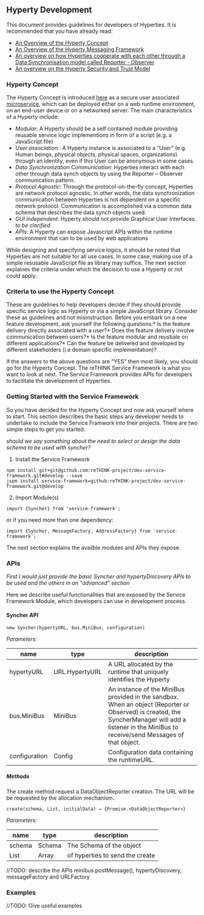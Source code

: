 Hyperty Development
-------------------

This document provides guidelines for developers of Hyperties. It is recommended that you have already read:

-	[An Overview of the Hyperty Concept](hyperty.md)
-	[An Overview of the Hyperty Messaging Framework](hyperty-messaging-framework.md)
-	[An overview on how Hyperties cooperate with each other through a Data Synchronisation model called Reporter - Observer](p2p-data-sync.md)
-	[An overview on the Hyperty Security and Trust Model](hyperty-trust.md)

### Hyperty Concept

The Hyperty Concept is introduced [here](hyperty.md) as a secure user associated [microservice](http://martinfowler.com/articles/microservices.html), which can be deployed either on a web runtime environment, on an end-user device or on a networked server. The main characteristics of a Hyperty include:

-	*Modular*: A Hyperty should be a self contained module providing reusable service logic implementions in form of a script (e.g. a JavaScript file)
-	*User association* : A Hyperty instance is associated to a “User” (e.g. Human beings, physical objects, physical spaces, organizations) through an Identity, even if this User can be anonymous in some cases.
-	*Data Synchronization Communication*: Hyperties interact with each other through data synch objects by using the Reporter – Observer communication pattern.
-	*Protocol Agnostic*: Through the protocol-on-the-fly concept, Hyperties are network protocol agnostic. In other words, the data synchronization communication between Hyperties is not dependent on a specific network protocol. Communication is accomplished via a common data schema that describes the data synch objects used.
-	*GUI independent*: Hyperty should not provide Graphical User Interfaces. *to be clarified*
-	*APIs*: A Hyperty can expose Javascript APIs within the runtime environment that can to be used by web applications

While designing and specifying service logics, it should be noted that Hyperties are not suitable for all use cases. In some case, making use of a simple resusable JavaScript file as library may suffice. The next section explaines the criteria under which the decision to use a Hyperty or not could apply.

### Criteria to use the Hyperty Concept

These are guidelines to help developers decide if they should provide specific service logic as Hyperty or via a simple JavaScript library. Consider these as guidelines and not misinstruction. Before you embark on a new feature development, ask yourself the following questions:* Is the feature delivery directly associated with a user?* Does the feature delivery involve communication between users?* Is the feature modular and reusbale on different applications?* Can the feature be delivered and developed by different stakeholders (i.e domain specific implementation)?

If the answers to the above questions are "YES" then most likely, you should go for the Hyperty Concept. The reTHINK Service Framework is what you want to look at next. The Service Framework provides APIs for developers to facilitate the development of Hyperties.

### Getting Started with the Service Framework

So you have decided for the Hyperty Concept and now ask yourself where to start. This section describes the basic steps any developer needs to undertake to include the Service Framwork into their projects. There are two simple steps to get you started.

*should we say something about the need to select or design the data schema to be used with syncher?*

1) Install the Service Framework

```
npm install git+git@github.com:reTHINK-project/dev-service-framework.git#develop --save
jspm install service-framework=github:reTHINK-project/dev-service-framework.git@develop
```

2) Import Module(s)

```
import {Syncher} from 'service-framework';
```

or if you need more than one dependency:

```
import {Syncher, MessageFactory, AddressFactory} from 'service-framework';
```

The next section explains the availble modules and APIs they expose.

### APIs

*First I would just provide the basic Syncher and hypertyDiscovery APIs to be used and the others in an "advanced" section*

Here we describe useful functionalities that are exposed by the Service Framework Module, which developers can use in development process.

#### Syncher API

```
new Syncher(hypertyURL, bus.MiniBus, configuration)
```
*Parameters:*

| name                | type                                      | description                                                                                                                                                                           |
|---------------------|-------------------------------------------|---------------------------------------------------------------------------------------------------------------------------------------------------------------------------------------|
| hypertyURL          | URL.HypertyURL                            | A URL allocated by the runtime that uniquely identifies the Hyperty                                                                                                            |
| bus.MiniBus         | MiniBus                                   | An instance of the MiniBus provided in the sandbox. When an object (Reporter or Observed) is created, the SyncherManager will add a listener in the MiniBus to receive/send Messages of that object.                                                                                         |
| configuration       | Config                                    | Configuration data containing the runtimeURL. |

##### Methods

The create method request a DataObjectReporter creation. The URL will be be requested by the allocation mechanism..

```
create(schema, List, initialData) → {Promise.<DataObjectReporter>}
```
*Parameters:*

| name     | type    | description                                                                                                         |
|----------|---------|---------------------------------------------------------------------------------------------------------------------|
| schema | Schema | The Schema of the object |
|List	|Array.<HypertyURL>	|of hyperties to send the create|


//TODO: describe the APIs  minibus.postMessage(), hypertyDiscovery, messageFactory and URLFactory

### Examples

//TODO: Give useful examples
